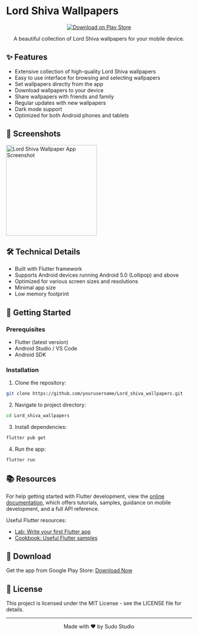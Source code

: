 # Lord Shiva Wallpapers

<div align="center">

[![Download on Play Store](https://play.google.com/intl/en_us/badges/static/images/badges/en_badge_web_generic.png)](https://play.google.com/store/apps/details?id=com.sudoStudio.shiv_wallpaper)

A beautiful collection of Lord Shiva wallpapers for your mobile device.

</div>

## ✨ Features

- Extensive collection of high-quality Lord Shiva wallpapers
- Easy to use interface for browsing and selecting wallpapers
- Set wallpapers directly from the app
- Download wallpapers to your device
- Share wallpapers with friends and family
- Regular updates with new wallpapers
- Dark mode support
- Optimized for both Android phones and tablets

## 📱 Screenshots

<img width="246" alt="Lord Shiva Wallpaper App Screenshot" src="https://user-images.githubusercontent.com/68550040/161701157-72465ac4-aa36-470a-9267-b6655741f71d.png">

## 🛠️ Technical Details

- Built with Flutter framework
- Supports Android devices running Android 5.0 (Lollipop) and above
- Optimized for various screen sizes and resolutions
- Minimal app size
- Low memory footprint

## 🚀 Getting Started

### Prerequisites

- Flutter (latest version)
- Android Studio / VS Code
- Android SDK

### Installation

1. Clone the repository:
```bash
git clone https://github.com/yourusername/Lord_shiva_wallpapers.git
```

2. Navigate to project directory:
```bash
cd Lord_shiva_wallpapers
```

3. Install dependencies:
```bash
flutter pub get
```

4. Run the app:
```bash
flutter run
```

## 📚 Resources

For help getting started with Flutter development, view the
[online documentation](https://flutter.dev/docs), which offers tutorials,
samples, guidance on mobile development, and a full API reference.

Useful Flutter resources:

- [Lab: Write your first Flutter app](https://flutter.dev/docs/get-started/codelab)
- [Cookbook: Useful Flutter samples](https://flutter.dev/docs/cookbook)

## 📱 Download

Get the app from Google Play Store:
[Download Now](https://play.google.com/store/apps/details?id=com.sudoStudio.shiv_wallpaper)

## 📄 License

This project is licensed under the MIT License - see the LICENSE file for details.

---

<div align="center">
Made with ❤️ by Sudo Studio
</div>
